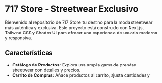 # 717 Store - Streetwear Exclusivo

Bienvenido al repositorio de 717 Store, tu destino para la moda streetwear más auténtica y exclusiva. Este proyecto está construido con Next.js, Tailwind CSS y Shadcn UI para ofrecer una experiencia de usuario moderna y responsiva.

## Características

-   **Catálogo de Productos:** Explora una amplia gama de prendas streetwear con detalles y precios.
-   **Carrito de Compras:** Añade productos al carrito, ajusta cantidades y
